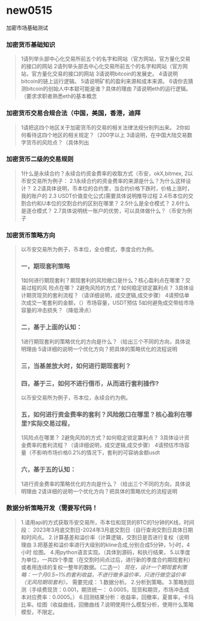 # new0515
加密市场基础测试
### **加密货币基础知识**

> 1请列举头部中⼼化交易所前五个的名字和⽹站（官⽅⽹站，官⽅量化交易的接⼝的⽹站
> 2请列举头部去中⼼化交易所前五个的名字和⽹站（官⽅⽹站，官⽅量化交易的接⼝的⽹站
> 3请说明bitcoin的发展史。
> 4请说明bitcoin的链上运⾏逻辑。
> 5请说明矿机的盈利来源和成本来源。
> 6请你去猜测bitcoin的创始⼈中本聪可能是谁？具体的理由
> 7请说明eth的运⾏逻辑。（要求求职者熟悉eth的基本概念

### **加密货币交易合规合法（中国，美国，⾹港，迪拜**

> 1请把这四个地区关于加密货币的交易的相关法律法规分别列出来。
> 2你如何看待这四个地区的相关规定？（200字以上
> 3请说明，在中国⼤陆交易数字货币的⻛险点？（具体列出

### **加密货币⼆级的交易规则**

> 1什么是永续合约？永续合约资⾦费率的收取⽅式（币安，okX,bitmex,
> 2以币安交易所为例⼦：
>    2.1永续合约的资⾦费率的来源是什么？为什么这样设计？
>    2.2请具体说明，币本位的合约⾥，当合约价格下跌时，价格上涨时，我的账户的
>    2.3 USDT价值变化公式(需要具体说明推导过程
>    2.4币本位的交割合约和U本位的交割合约的区别在哪⾥？
>    2.5什么是全仓模式？
>    2.6什么是逐仓模式？
>    2.7具体说明统⼀账户的优势，可以具体做什么？（币安为例⼦

### **加密货币策略⽅向**

> 以币安交易所为例⼦，币本位，全仓模式，季度合约为例。
> ### ⼀，期现套利策略
> 1如何进⾏期现套利？期现套利的⻛险敞⼝是什么？核⼼盈利点在哪⾥？交易过程的⻛
> 险点在哪？
> 2避免⻛险的⽅式？如何稳定锁定赢利点？
> 3具体设计期货现货的套利流程？（请详细说明，成交逻辑,成交步骤）
> 4请预估单次成交⼀笔套利的⾦额，（）市场容量，USDT预估
> 5如何避免成交带给市场容量的冲击损失？（降低滑点）
> ### ⼆，基于上⾯的认知：
> 1进⾏期现套利的策略优化的⽅向是什么？（给出三个不同的⽅向，具体说明理由
> 5请详细的说明⼀个优化⽅向？把具体的策略优化的流程说明
> ### 三，当基差放⼤时，如何进⾏期现套利？
> ### 四，基于三，如何不进⾏借币，从⽽进⾏套利操作?
> 以币安交易所为例⼦，币本位，永续合约为例。
> ### 五，如何进⾏资⾦费率的套利？⻛险敞⼝在哪⾥？核⼼盈利在哪⾥?实际交易过程，
> 1⻛险点在哪⾥？
> 2避免⻛险的⽅式？如何稳定锁定赢利点？
> 3具体设计资⾦费率的套利流程？（请详细说明，成交逻辑,成交步骤）
> 4请预估市场容量（不影响市场价格0.2%的情况下，套利的可容纳⾦额usdt
> ### 六，基于五的认知：
> 1进⾏资⾦费率的策略优化的⽅向是什么？（给出三个不同的⽅向，具体说明理由
> 2请详细的说明⼀个优化⽅向？把具体的策略优化的流程说明

### **数据分析策略开发（需要写代码！**

> 1.请⽤api的⽅式获取币安交易所，币本位和现货的BTC的1分钟的K线，时间段：
> 2023年3⽉底交割⽇2024年3⽉底交割⽇（⾃⾏查询交割⽇具体⽇期和时间点。
> 2.计算基差和溢价率（计算逻辑，交割⽇是否进⾏复权（说明理由
> 3.把基差和溢价率进⾏⼤级别的kline合成,分别合成5分钟，1⼩时，4⼩时
>  绘图。
> 4.⽤python语⾔实现。（具体到源码，和执⾏结果，
> 5.以季度为单位，⼀共四个季度（在交割时间点过后，进⾏新的季度合约期现套利）
>  或者⽤连续的复权⼀整年的数据。（⼆选⼀）
> _现在，设计⼀个期现套利策略：⼀个⽉0.5~1%的套利收益，不进⾏做多溢价率，只进⾏做空溢价率（⽆⻛险期现套利）。_
> 需要完成：
> 1.数据分析。
> 2.分析到策略。
> 3.策略到回测（⼿续费现货：0.001，期货统⼀： 0.0005，现货和期货，市场冲击成本对应费率：0.0005。）
> 6.回测结果分析：收益率，回撤率，夏普率，卡玛⽐率。绘图（收益曲线，回撤曲线
> 7.说明使⽤什么模型分析，使⽤什么策略模型，不限定。


